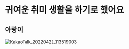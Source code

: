 # 귀여운 취미 생활을 하기로 했어요

## 아랑이
![KakaoTalk_20220422_113519003](https://user-images.githubusercontent.com/80659613/164674122-680a81b2-25e1-4aab-86e9-8a3cc2e8ad72.png)
